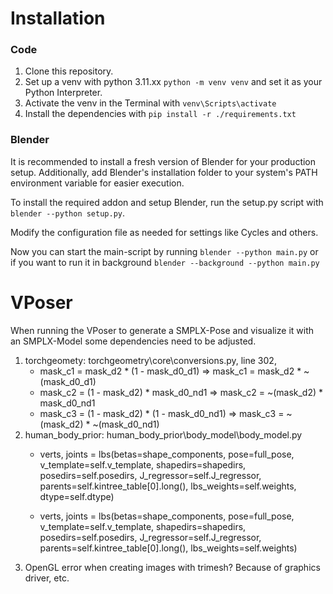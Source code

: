 # Installation

### Code
1. Clone this repository.
2. Set up a venv with python 3.11.xx ``python -m venv venv`` and set it as your Python Interpreter.
3. Activate the venv in the Terminal with ``venv\Scripts\activate``
4. Install the dependencies with ``pip install -r ./requirements.txt``

### Blender
It is recommended to install a fresh version of Blender for your production setup.
Additionally, add Blender's installation folder to your system's PATH environment variable for easier execution.

To install the required addon and setup Blender, run the setup.py script with ``blender --python setup.py``. 

Modify the configuration file as needed for settings like Cycles and others.

Now you can start the main-script by running ``blender --python main.py`` or if you want to run it in background ``blender --background --python main.py``

# VPoser
When running the VPoser to generate a SMPLX-Pose and visualize it with an SMPLX-Model some dependencies need to be adjusted.

1. torchgeomety: torchgeometry\core\conversions.py, line 302, 
    - mask_c1 = mask_d2 * (1 - mask_d0_d1) => mask_c1 = mask_d2 * ~(mask_d0_d1)
    - mask_c2 = (1 - mask_d2) * mask_d0_nd1 => mask_c2 = ~(mask_d2) * mask_d0_nd1
    - mask_c3 = (1 - mask_d2) * (1 - mask_d0_nd1) => mask_c3 = ~(mask_d2) * ~(mask_d0_nd1)
2. human_body_prior: human_body_prior\body_model\body_model.py
    -  verts, joints = lbs(betas=shape_components, pose=full_pose, v_template=self.v_template,
                         shapedirs=shapedirs, posedirs=self.posedirs,
                         J_regressor=self.J_regressor, parents=self.kintree_table[0].long(),
                         lbs_weights=self.weights,
                         dtype=self.dtype)
    
    - verts, joints = lbs(betas=shape_components, pose=full_pose, v_template=self.v_template,
                shapedirs=shapedirs, posedirs=self.posedirs,
                J_regressor=self.J_regressor, parents=self.kintree_table[0].long(),
                lbs_weights=self.weights)
3. OpenGL error when creating images with trimesh? Because of graphics driver, etc.